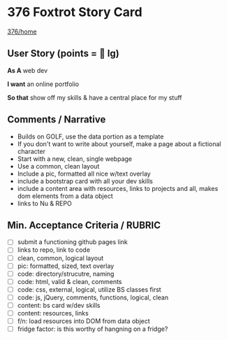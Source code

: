 # 376 Foxtrot Story Card

[376/home](https://gist.github.com/barrycumbie/83326a1ffcab7434abf9392795336d93)

## User Story (points = 👕 lg) 

**As A** web dev

**I want** an online portfolio

**So that** show off my skills & have a central place for my stuff

## Comments / Narrative
- Builds on GOLF, use the data portion as a template
- If you don't want to write about yourself, make a page about a fictional character
- Start with a new, clean, single webpage
- Use a common, clean layout
- Include a pic, formatted all nice w/text overlay
- include a bootstrap card with all your dev skills 
- include a content area with resources, links to projects and all, makes dom elements from a data object
- links to Nu & REPO

## Min. Acceptance Criteria / RUBRIC
- [ ] submit a functioning github pages link
- [ ] links to repo, link to code
- [ ] clean, common, logical layout
- [ ] pic: formatted, sized, text overlay
- [ ] code: directory/strucutre, naming
- [ ] code: html, valid & clean, comments
- [ ] code: css, external, logical, utilize BS classes first
- [ ] code: js, jQuery, comments, functions, logical, clean
- [ ] content: bs card w/dev skills
- [ ] content: resources, links
- [ ] f/n: load resources into DOM from data object
- [ ] fridge factor: is this worthy of hangning on a fridge? 
